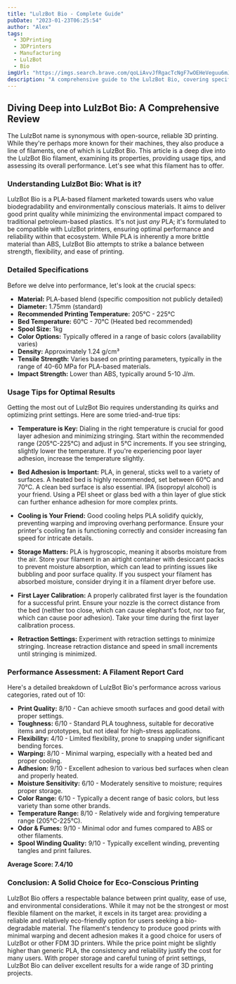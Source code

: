 ```yaml
---
title: "LulzBot Bio - Complete Guide"
pubDate: "2023-01-23T06:25:54"
author: "Alex"
tags:
  - 3DPrinting
  - 3DPrinters
  - Manufacturing
  - LulzBot
  - Bio
imgUrl: "https://imgs.search.brave.com/qoLiAvvJfRgacTcNgF7wOEHeVeguu6mJGpN3jWkToFA/rs:fit:860:0:0:0/g:ce/aHR0cHM6Ly8zZHBy/aW50aW5naW5kdXN0/cnkuY29tL3dwLWNv/bnRlbnQvdXBsb2Fk/cy8yMDIyLzA3L1Ax/MDI0NjY5LTEwMjR4/NjgzLmpwZw"
description: "A comprehensive guide to the LulzBot Bio, covering specifications, usage tips, and comparisons with similar products."
---
```


## Diving Deep into LulzBot Bio: A Comprehensive Review

The LulzBot name is synonymous with open-source, reliable 3D printing. While they're perhaps more known for their machines, they also produce a line of filaments, one of which is LulzBot Bio. This article is a deep dive into the LulzBot Bio filament, examining its properties, providing usage tips, and assessing its overall performance. Let's see what this filament has to offer.

### Understanding LulzBot Bio: What is it?

LulzBot Bio is a PLA-based filament marketed towards users who value biodegradability and environmentally conscious materials. It aims to deliver good print quality while minimizing the environmental impact compared to traditional petroleum-based plastics. It's not just *any* PLA; it's formulated to be compatible with LulzBot printers, ensuring optimal performance and reliability within that ecosystem. While PLA is inherently a more brittle material than ABS, LulzBot Bio attempts to strike a balance between strength, flexibility, and ease of printing.

### Detailed Specifications

Before we delve into performance, let's look at the crucial specs:

*   **Material:** PLA-based blend (specific composition not publicly detailed)
*   **Diameter:** 1.75mm (standard)
*   **Recommended Printing Temperature:** 205°C - 225°C
*   **Bed Temperature:** 60°C - 70°C (Heated bed recommended)
*   **Spool Size:** 1kg
*   **Color Options:** Typically offered in a range of basic colors (availability varies)
*   **Density:** Approximately 1.24 g/cm³
*   **Tensile Strength:** Varies based on printing parameters, typically in the range of 40-60 MPa for PLA-based materials.
*   **Impact Strength:** Lower than ABS, typically around 5-10 J/m.

### Usage Tips for Optimal Results

Getting the most out of LulzBot Bio requires understanding its quirks and optimizing print settings. Here are some tried-and-true tips:

*   **Temperature is Key:**  Dialing in the right temperature is crucial for good layer adhesion and minimizing stringing. Start within the recommended range (205°C-225°C) and adjust in 5°C increments. If you see stringing, slightly lower the temperature. If you're experiencing poor layer adhesion, increase the temperature slightly.

*   **Bed Adhesion is Important:**  PLA, in general, sticks well to a variety of surfaces. A heated bed is highly recommended, set between 60°C and 70°C. A clean bed surface is also essential. IPA (isopropyl alcohol) is your friend. Using a PEI sheet or glass bed with a thin layer of glue stick can further enhance adhesion for more complex prints.

*   **Cooling is Your Friend:** Good cooling helps PLA solidify quickly, preventing warping and improving overhang performance. Ensure your printer's cooling fan is functioning correctly and consider increasing fan speed for intricate details.

*   **Storage Matters:** PLA is hygroscopic, meaning it absorbs moisture from the air. Store your filament in an airtight container with desiccant packs to prevent moisture absorption, which can lead to printing issues like bubbling and poor surface quality. If you suspect your filament has absorbed moisture, consider drying it in a filament dryer before use.

*   **First Layer Calibration:**  A properly calibrated first layer is the foundation for a successful print. Ensure your nozzle is the correct distance from the bed (neither too close, which can cause elephant's foot, nor too far, which can cause poor adhesion). Take your time during the first layer calibration process.

*   **Retraction Settings:** Experiment with retraction settings to minimize stringing. Increase retraction distance and speed in small increments until stringing is minimized.

### Performance Assessment: A Filament Report Card

Here's a detailed breakdown of LulzBot Bio's performance across various categories, rated out of 10:

*   **Print Quality:** 8/10 - Can achieve smooth surfaces and good detail with proper settings.
*   **Toughness:** 6/10 - Standard PLA toughness, suitable for decorative items and prototypes, but not ideal for high-stress applications.
*   **Flexibility:** 4/10 - Limited flexibility, prone to snapping under significant bending forces.
*   **Warping:** 8/10 - Minimal warping, especially with a heated bed and proper cooling.
*   **Adhesion:** 9/10 - Excellent adhesion to various bed surfaces when clean and properly heated.
*   **Moisture Sensitivity:** 6/10 - Moderately sensitive to moisture; requires proper storage.
*   **Color Range:** 6/10 - Typically a decent range of basic colors, but less variety than some other brands.
*   **Temperature Range:** 8/10 - Relatively wide and forgiving temperature range (205°C-225°C).
*   **Odor & Fumes:** 9/10 - Minimal odor and fumes compared to ABS or other filaments.
*   **Spool Winding Quality:** 9/10 - Typically excellent winding, preventing tangles and print failures.

**Average Score: 7.4/10**

### Conclusion: A Solid Choice for Eco-Conscious Printing

LulzBot Bio offers a respectable balance between print quality, ease of use, and environmental considerations. While it may not be the strongest or most flexible filament on the market, it excels in its target area: providing a reliable and relatively eco-friendly option for users seeking a bio-degradable material. The filament's tendency to produce good prints with minimal warping and decent adhesion makes it a good choice for users of LulzBot or other FDM 3D printers. While the price point might be slightly higher than generic PLA, the consistency and reliability justify the cost for many users. With proper storage and careful tuning of print settings, LulzBot Bio can deliver excellent results for a wide range of 3D printing projects.
